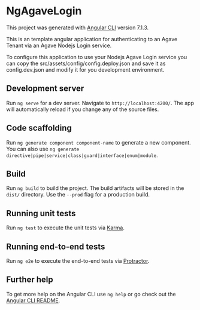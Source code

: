 # NgAgaveLogin

This project was generated with [Angular CLI](https://github.com/angular/angular-cli) version 7.1.3.

This is an template angular application for authenticating to an Agave Tenant via an Agave Nodejs Login service.  

To configure this application to use your Nodejs Agave Login service you can copy the src/assets/config/config.deploy.json and save it as config.dev.json and modify it for you development environment.

## Development server

Run `ng serve` for a dev server. Navigate to `http://localhost:4200/`. The app will automatically reload if you change any of the source files.

## Code scaffolding

Run `ng generate component component-name` to generate a new component. You can also use `ng generate directive|pipe|service|class|guard|interface|enum|module`.

## Build

Run `ng build` to build the project. The build artifacts will be stored in the `dist/` directory. Use the `--prod` flag for a production build.

## Running unit tests

Run `ng test` to execute the unit tests via [Karma](https://karma-runner.github.io).

## Running end-to-end tests

Run `ng e2e` to execute the end-to-end tests via [Protractor](http://www.protractortest.org/).

## Further help

To get more help on the Angular CLI use `ng help` or go check out the [Angular CLI README](https://github.com/angular/angular-cli/blob/master/README.md).

